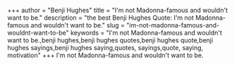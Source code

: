 +++
author = "Benji Hughes"
title = "I'm not Madonna-famous and wouldn't want to be."
description = "the best Benji Hughes Quote: I'm not Madonna-famous and wouldn't want to be."
slug = "im-not-madonna-famous-and-wouldnt-want-to-be"
keywords = "I'm not Madonna-famous and wouldn't want to be.,benji hughes,benji hughes quotes,benji hughes quote,benji hughes sayings,benji hughes saying,quotes, sayings,quote, saying, motivation"
+++
I'm not Madonna-famous and wouldn't want to be.

